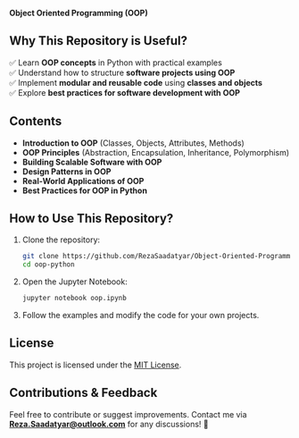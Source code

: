 **Object Oriented Programming (OOP)**

## **Why This Repository is Useful?**<br/>
✅ Learn **OOP concepts** in Python with practical examples  
✅ Understand how to structure **software projects using OOP**  
✅ Implement **modular and reusable code** using **classes and objects**  
✅ Explore **best practices for software development with OOP**  

## **Contents**  
- **Introduction to OOP** (Classes, Objects, Attributes, Methods)  
- **OOP Principles** (Abstraction, Encapsulation, Inheritance, Polymorphism)  
- **Building Scalable Software with OOP**  
- **Design Patterns in OOP**  
- **Real-World Applications of OOP**  
- **Best Practices for OOP in Python**  

## **How to Use This Repository?**  
1. Clone the repository:  
   ```bash
   git clone https://github.com/RezaSaadatyar/Object-Oriented-Programming/oop-python.git
   cd oop-python
   ```
2. Open the Jupyter Notebook:  
   ```bash
   jupyter notebook oop.ipynb
   ```
3. Follow the examples and modify the code for your own projects.  

## **License**
This project is licensed under the [MIT License](https://github.com/shahriar-hd/BrainTumorDetection/blob/main/LICENSE).

## **Contributions & Feedback**  
Feel free to contribute or suggest improvements. Contact me via **Reza.Saadatyar@outlook.com** for any discussions! 🚀
